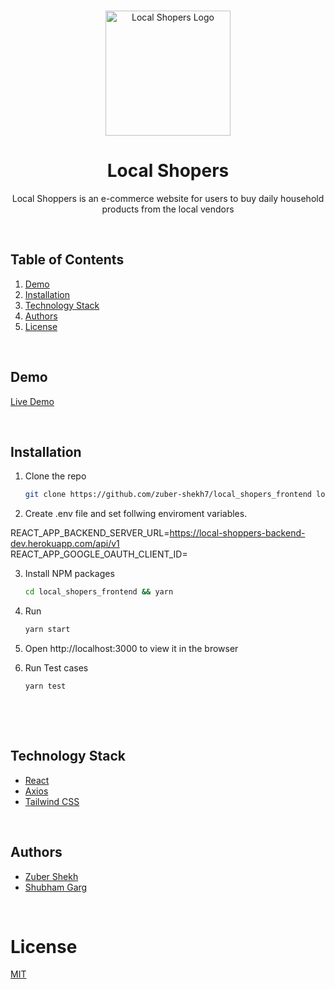<!-- INTRO -->
<br/>
<!-- LOGO -->
<p align="center">
<img src="https://local-shoppers-dev.s3.ap-south-1.amazonaws.com/logo/Local+Shopers.png" alt="Local Shopers Logo" height=200 width=auto>
</p>
<!-- TITLE -->
<h1 align="center">Local Shopers</h1>
<p align="center">Local Shoppers is an e-commerce website for users to buy daily household products from the local vendors</p>

<!-- TABLE OF CONTENTS -->
<br/>

## Table of Contents

1. [Demo](#demo)
2. [Installation](#installation)
3. [Technology Stack](#technology-stack)
4. [Authors](#authors)
5. [License](#license)

<br/>

## Demo

[Live Demo](https://local-shopers-dev.netlify.app/)

<br/>

## Installation

1. Clone the repo
   ```sh
   git clone https://github.com/zuber-shekh7/local_shopers_frontend local_shopers_frontend
   ```
2. Create .env file and set follwing enviroment variables.

REACT_APP_BACKEND_SERVER_URL=https://local-shoppers-backend-dev.herokuapp.com/api/v1</br>
REACT_APP_GOOGLE_OAUTH_CLIENT_ID=<br/>

3. Install NPM packages
   ```sh
   cd local_shopers_frontend && yarn
   ```
4. Run
   ```sh
   yarn start
   ```
5. Open http://localhost:3000 to view it in the browser

6. Run Test cases
   ```sh
   yarn test
   ```
   <br/>

<br/>

## Technology Stack

- [React](https://reactjs.org/)
- [Axios](https://axios-http.com/docs/intro)
- [Tailwind CSS](https://tailwindcss.com/)

<br/>

## Authors

- [Zuber Shekh](https://github.com/zuber-shekh7)
- [Shubham Garg](https://github.com/shbhm6496)

<br/>

# License

[MIT](https://opensource.org/licenses/MIT)
